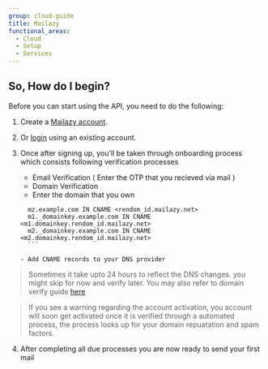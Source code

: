 ```yaml
---
group: cloud-guide
title: Mailazy
functional_areas:
  - Cloud
  - Setup
  - Services
---
```



## So, How do I begin?

Before you can start using the API, you need to do the following:

1. Create a [Mailazy account](https://app.mailazy.com/signup).

2. Or [login](https://app.mailazy.com/login) using an existing account.

3. Once after signing up, you'll be taken through onboarding process which consists following verification processes

      - Email Verification ( Enter the OTP that you recieved via mail )
      - Domain Verification
      - Enter the domain that you own
	  
	  ```terminal
		mz.example.com IN CNAME <rendom_id.mailazy.net>
		m1._domainkey.example.com IN CNAME <m1.domainkey.rendom_id.mailazy.net>
		m2._domainkey.example.com IN CNAME <m2.domainkey.rendom_id.mailazy.net>
		```

      - Add CNAME records to your DNS provider

>Sometimes it take upto 24 hours to reflect the DNS changes. you might skip for now and verify later. You may also refer to domain verify guide [here](https://mailazy.com/docs/guide/verify-domain/)

> If you see a warning regarding the account activation, you account will soon get activated once it is verified through a automated process, the process looks up for your domain repuatation and spam factors.

4. After completing all due processes you are now ready to send your first mail
